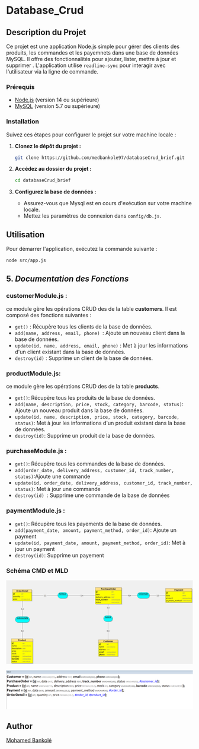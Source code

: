 # Database_Crud

## Description du Projet

Ce projet est une application Node.js simple pour gérer des clients des produits, les commandes et les payemnets dans une base de données MySQL. Il offre des fonctionnalités pour ajouter, lister, mettre à jour et supprimer . L'application utilise `readline-sync` pour interagir avec l'utilisateur via la ligne de commande.



### Prérequis

- [Node.js](https://nodejs.org/) (version 14 ou supérieure)
- [MySQL](https://www.mysql.com/) (version 5.7 ou supérieure)

### Installation
 Suivez ces étapes pour configurer le projet sur votre machine locale :

1. **Clonez le dépôt du projet :**
   ```bash
   git clone https://github.com/medbankole97/databaseCrud_brief.git
   ```

2. **Accédez au dossier du projet :**
   ```bash
   cd databaseCrud_brief
   ```

3. **Configurez la base de données :**

    - Assurez-vous que Mysql est en cours d'exécution sur votre machine locale.
    - Mettez les paramètres de connexion dans `config/db.js`.
  
## Utilisation

Pour démarrer l'application, exécutez la commande suivante :

```bash
node src/app.js
```
## 5. ***Documentation des Fonctions***

### customerModule.js :
 ce module gère les opérations CRUD des de la table **customers**. 
 Il est composé des fonctions suivantes :

 - `get()` : Récupère tous les clients de la base de données.
 - `add(name, address, email, phone) `: Ajoute un nouveau client dans la base de données.
 - `update(id, name, address, email, phone)` : Met à jour les informations d'un client existant dans la base de données.
 - `destroy(id)` : Supprime un client de la base de données.
 
### productModule.js: 
ce module gère les opérations CRUD des de la table **products**.
 - `get()`: Récupère tous les produits de la base de données.
 - `add(name, description, price, stock, category, barcode, status)`:  Ajoute un nouveau produit dans la base de données.
 - `update(id, name, description, price, stock, category, barcode, status)`: Met à jour les informations d'un produit existant dans la base de données.
 - `destroy(id)`: Supprime un produit de la base de données.

### purchaseModule.js :


 - `get()`: Récupère tous les commandes de la base de données.
 - `add(order_date, delivery_address, customer_id, track_number, status)`:Ajoute une commande
 - `update(id, order_date, delivery_address, customer_id, track_number, status)`: Met à jour une commande
 - `destroy(id) `: Supprime une commande de la base de données

### paymentModule.js :
- `get()`: Récupère tous les payements de la base de données.
- `add(payment_date, amount, payment_method, order_id)`: Ajoute un payment
- `update(id, payment_date, amount, payment_method, order_id)`: Met à jour un payment
- `destroy(id)`: Supprime un payement


### Schéma CMD et MLD

![](/src/assets/images/MCD.jpg)

![](/src/assets/images/MLD.png)


## Author
[Mohamed Bankolé](https://github.com/medbankole97)